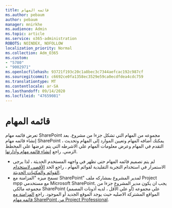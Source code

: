```yaml
---
title: قائمه المهام
ms.author: pebaum
author: pebaum
manager: mnirkhe
ms.audience: Admin
ms.topic: article
ms.service: o365-administration
ROBOTS: NOINDEX, NOFOLLOW
localization_priority: Normal
ms.collection: Adm_O365
ms.custom:
- "5780"
- "9002971"
ms.openlocfilehash: 93721f193c20c1a8bec3c7344aefcac192c987cf
ms.sourcegitcommit: c6692ce0fa1358ec3529e59ca0ecdfdea4cdc759
ms.translationtype: MT
ms.contentlocale: ar-SA
ms.lasthandoff: 09/14/2020
ms.locfileid: "47659081"
---
```

# <a name="task-list"></a>قائمه المهام

تعرض قائمه مهام SharePoint مجموعه من المهام التي تشكل جزءا من مشروع. بعد إنشاء قائمه مهام SharePoint ، يمكنك أضافه المهام وتعيين الموارد إلى المهام وتحديث التقدم في المهام وعرض معلومات المهام علي الاشرطه التي يتم عرضها علي المخطط الزمني. راجع [إنشاء قائمه مهام وأدارتها](https://support.microsoft.com/office/466ad207-46fd-4c77-9af1-41bc23cec21a).  

-   لم يتم تصميم قائمه المهام حتى تظهر في واجهه المستخدم الحديثة ، لذا يرجى الاستمرار في استخدام التجربة التقليدية لقوائم المهام ، راجع الحد [الأقصى لاستخدام القوائم والمكتبات الحديثة](https://docs.microsoft.com/sharepoint/dev/transform/modernize-userinterface-lists-and-libraries).
-   تسمح ميزه "المزامنة مع SharePoint" لمدير المشروع بمشاركه ملف Project mpp مع مستخدمي Microsoft SharePoint. يجب ان يكون مدير المشروع جزءا من مجموعه مالكي SharePoint (أو علي الأقل ، لديه أذونات المصمم) علي مجموعه المواقع المشتركة الاصليه حيث يوجد الموقع الجديد أو الموجود. راجع [المزامنة مع قائمه مهام SharePoint من Project Professional](https://docs.microsoft.com/office/troubleshoot/project/sync-with-tasks-from-project).